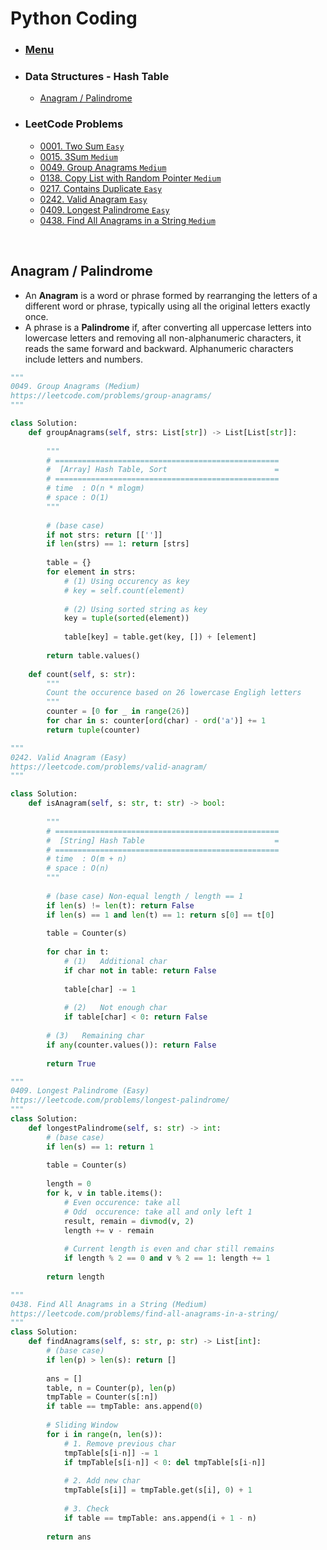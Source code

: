 # Python Coding

* ### [Menu](./README.md)
* ### Data Structures - Hash Table
    * [Anagram / Palindrome](#p1)
* ### LeetCode Problems
    * [0001. Two Sum ```Easy```](https://leetcode.com/problems/two-sum/)
    * [0015. 3Sum ```Medium```](https://leetcode.com/problems/3sum/)
    * [0049. Group Anagrams ```Medium```](https://leetcode.com/problems/group-anagrams/)
    * [0138. Copy List with Random Pointer ```Medium```](https://leetcode.com/problems/copy-list-with-random-pointer/)
    * [0217. Contains Duplicate ```Easy```](https://leetcode.com/problems/contains-duplicate/)
    * [0242. Valid Anagram ```Easy```](https://leetcode.com/problems/valid-anagram/)
    * [0409. Longest Palindrome ```Easy```](https://leetcode.com/problems/longest-palindrome/)
    * [0438. Find All Anagrams in a String ```Medium```](https://leetcode.com/problems/find-all-anagrams-in-a-string/)

<br />

## Anagram / Palindrome                     <a name="p1"></a>
* An **Anagram** is a word or phrase formed by rearranging the letters of a different word or phrase, typically using all the original letters exactly once.
* A phrase is a **Palindrome** if, after converting all uppercase letters into lowercase letters and removing all non-alphanumeric characters, it reads the same forward and backward. Alphanumeric characters include letters and numbers.

```python
"""
0049. Group Anagrams (Medium)
https://leetcode.com/problems/group-anagrams/
"""

class Solution:
    def groupAnagrams(self, strs: List[str]) -> List[List[str]]:
        
        """
        # ==================================================
        #  [Array] Hash Table, Sort                        =
        # ==================================================
        # time  : O(n * mlogm)
        # space : O(1)
        """
        
        # (base case)
        if not strs: return [['']]
        if len(strs) == 1: return [strs]
        
        table = {}
        for element in strs:
            # (1) Using occurency as key
            # key = self.count(element)
            
            # (2) Using sorted string as key
            key = tuple(sorted(element))
            
            table[key] = table.get(key, []) + [element]
            
        return table.values()
        
    def count(self, s: str):
        """
        Count the occurence based on 26 lowercase Engligh letters
        """
        counter = [0 for _ in range(26)]
        for char in s: counter[ord(char) - ord('a')] += 1
        return tuple(counter)
```

```python
"""
0242. Valid Anagram (Easy)
https://leetcode.com/problems/valid-anagram/
"""

class Solution:
    def isAnagram(self, s: str, t: str) -> bool:
        
        """
        # ==================================================
        #  [String] Hash Table                             =
        # ==================================================
        # time  : O(m + n)
        # space : O(n)
        """
        
        # (base case) Non-equal length / length == 1
        if len(s) != len(t): return False
        if len(s) == 1 and len(t) == 1: return s[0] == t[0]
        
        table = Counter(s)
        
        for char in t:
            # (1)   Additional char
            if char not in table: return False
            
            table[char] -= 1
            
            # (2)   Not enough char
            if table[char] < 0: return False
        
        # (3)   Remaining char
        if any(counter.values()): return False
        
        return True
```

```python
"""
0409. Longest Palindrome (Easy)
https://leetcode.com/problems/longest-palindrome/
"""
class Solution:
    def longestPalindrome(self, s: str) -> int:
        # (base case)
        if len(s) == 1: return 1
        
        table = Counter(s)
        
        length = 0
        for k, v in table.items():
            # Even occurence: take all
            # Odd  occurence: take all and only left 1
            result, remain = divmod(v, 2)
            length += v - remain
            
            # Current length is even and char still remains
            if length % 2 == 0 and v % 2 == 1: length += 1
            
        return length
```

```python
"""
0438. Find All Anagrams in a String (Medium)
https://leetcode.com/problems/find-all-anagrams-in-a-string/
"""
class Solution:
    def findAnagrams(self, s: str, p: str) -> List[int]:
        # (base case)
        if len(p) > len(s): return []
        
        ans = []
        table, n = Counter(p), len(p)
        tmpTable = Counter(s[:n])
        if table == tmpTable: ans.append(0)
        
        # Sliding Window
        for i in range(n, len(s)):
            # 1. Remove previous char
            tmpTable[s[i-n]] -= 1
            if tmpTable[s[i-n]] < 0: del tmpTable[s[i-n]]
                
            # 2. Add new char
            tmpTable[s[i]] = tmpTable.get(s[i], 0) + 1
            
            # 3. Check
            if table == tmpTable: ans.append(i + 1 - n)
                
        return ans
```